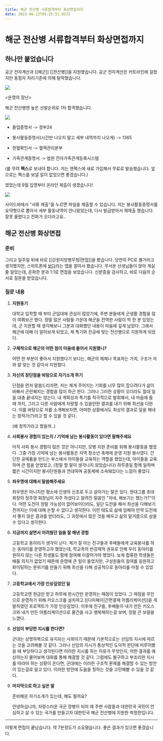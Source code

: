 ```yaml
---
title: 해군 전산병 서류합격부터 화상면접까지
date: 2023-06-22T05:25:51.857Z
---
```


# 해군 전산병 서류합격부터 화상면접까지

## 하나만 붙었습니다

공군 전자계산과 [[해군]] [[전산병]]을 지원했습니다. 공군 전자계산은 커트라인에 걸쳤지만 동점자 처리기준에 의해 탈락했습니다.

![](../images/b3556bac-86ed-4629-bc12-333cead12346.png)

<운명의 장난>

해군 전산병엔 높은 선발순위로 1차 합격했습니다.

![](../images/fa517f9a-9686-438f-ad50-15f3d045522b.png)

- 졸업증명서 -> 정부24

- 봉사활동증명서(시간만 나오지 말고 세부 내역까지 나오게) -> 1365

- 헌혈확인서 -> 혈액관리본부

- 가족관계증명서 -> 법원 전자가족관계등록시스템

(를 무려 **팩스**로 보내야 합니다. 저는 엔펙스에 새로 가입해서 무료로 발송했습니다. 앞으로는 팩스를 보낼 일이 없었으면 좋겠습니다.)

였었는데 9월 입영부터 온라인 제출이 생겼습니다!

![](../images/9cb91eb3-5191-44b9-b9df-4084a00c4f17.png)

사이드바에서 "서류 제출"을 누르면 파일을 제출할 수 있습니다. 저는 봉사활동증명서를 요약형으로 뽑아서 세부 활동내역이 안나왔었는데, 다시 발급받아서 재제출 했습니다. 잘못 올렸다고 전화가 오더라고요..

## 해군 전산병 화상면접

### 준비

그리고 일주일 뒤에 바로 [[강원지방병무청|면접]]을 봤습니다. 당연히 PC로 볼거라고 생각했지만, 스마트폰에 [보다](https://play.google.com/store/apps/details?id=zone.cloudboda)라는 앱을 깔아서 봤습니다. 무서운 선생님들이 앉아 계실줄 알았는데, 온화한 분과 1:1로 면접을 보았습니다. 신분증을 검사하고, 바로 다음의 순서로 질문을 받았습니다.

### 질문 내용

1. **지원동기**

   대학교 입학할 때 부터 군입대에 관심이 많았기에, 주변 분들에게 군생활 경험을 많이 여쭤보곤 했다. 정말 많은 사람들 가운데 해군을 전역한 사람이 딱 한 분 있었는데, 군 지원할 때 생각해보니 그분과 대화했던 내용이 마음에 깊게 남았다. 그래서 해군에 대해 더 알아보게 되었고, 제 특기와 전공에 맞는 전산병으로 지원하게 되었다.

2. **구체적으로 해군의 어떤 점이 마음에 들어서 지원했니?**

   어떤 한 부분이 좋아서 지원했다기 보다는, 해군의 체제나 목표하는 가치, 구조가 저와 잘 맞는 것 같아서 지원했다.

3. **자신의 장단점을 바탕으로 자기소개 하기**

   단점을 먼저 말씀드리자면, 저는 제게 주어지는 기회를 너무 많이 잡으려다가 삶이 바빠서 곤란해지는 경험을 많이 하곤 한다. 그러나 그러한 상황이 오더라도 절대 일을 대충 끝내지는 않는다. 내 계획성과 특기를 적극적으로 발휘해서, 내 마음에 들 때 까지, 그리고 다른 사람에게 자랑할 수 있을만한 결과를 내기 위해 최선을 다한다. 이를 바탕으로 저를 소개해보자면, 어떠한 상황에서도 최상의 결과로 일을 해내는 창작가(?)라고 할 수 있을 것 같다.

   (왜 창작가라고 했을까..)

4. **사회봉사 경험이 있는지 / 기억에 남는 봉사활동이 있다면 말해주세요**

   아직 사회 봉사 경험이 많은 것은 아니지만, 모병 지원 준비를 위해 봉사활동을 했었다. 그중 가장 기억에 남는 봉사활동은 지역 청소년 축제에 운영 지원 봉사였다. 간단한 공예품을 만드는 부스에서 아이들을 교육하는 역할을 했었는데, 아이들을 교육하며 큰 힘을 얻었었고, (정말 할 말이 생각나지 않았습니다) 하루종일 함께 일하며 짧은 시간이지만 봉사단원들과 연대하며 공동체에 소속돼있다는 느낌이 좋았다.

5. **좌우명에 대해서 말씀해주세요**

   좌우명은 아니지만 평소에 인생의 신조로 두고 살아가는 말은 있다. 현대그룹 초대 회장의 정주영 회장님이 자주 하셨다고 알려진 말씀인 "자네, 해보기는 했는가?"이다. 어떤 도전이 정말 가능성이 없어보이더라도, 일단 도전을 해서 최선을 다해보기 전까지는 이에 대해 논할 수 없다고 생각한다. 이런 태도로 삶에 임해야 만약 도전에서 좋지 않은 결과를 받더라도, 그 과정에서 많은 것을 배우고 삶의 밑거름으로 삼을 수 있다고 생각한다.

6. **지금까지 살면서 어려웠던 일을 잘 해낸 경험**

   고등학교 동아리가 생각이 난다. 제가 잘 아는 친구들과 후배들에게 교육봉사를 하는 동아리를 운영하고자 했었는데, 학교측의 반강제적 권유로 인해 우리 동아리를 원하지 않는 다른 학생들도 함께 참여해 이끌어가야 했었다. 늦게 합류한 학생들은 배울 의지가 없었기 때문에 운영에 큰 힘이 들었지만, 구성원들의 참여를 응원하고 화이팅하는 분위기를 만들기 위해 최선을 다해 성공적으로 동아리를 마칠 수 있었다.

7. **고등학교에서 가장 인상깊었던 일**

   고등학교엔 현금만 받고 하루에 한시간만 운영하는 매점이 있었다. 그 매점을 무인으로 운영하기 위해 키오스크를 설치하고 [[디미페이|간편결제 어플리케이션]]을 개발하였던 프로젝트가 가장 인상깊었다. 이후에 친구들, 후배들이 내가 만든 키오스크와 내가 만든 어플리케이션으로 물건을 사고 행복해하는걸 보며, 정말 큰 보람을 느꼈다.

8. **선임이 부당한 지시를 한다면?**

   군대는 상명하복으로 유지되는 사회이기 때문에 기본적으로는 선임의 지시에 따르는 것을 고려해볼 것 같다. 그러나 선임의 지시가 통상적인 도덕적 판단에 미루어봤을 때 부당하다고 생각된다면 이러한 지시를 하는 이유가 무엇인지, 어떤 결과를 예상하는지 물어보며 대화를 통해 해결할 것 같다. 그럼에도 불구하고 부조리한 지시를 따라야 하는 상황이 온다면, 군대에는 이러한 구조적 문제를 해결할 수 있는 방안이 있는걸로 알고 있다. 이러한 방안에 도움을 청하는 것을 고민해볼 수 있을 것 같다.

9. **마지막으로 하고 싶은 말**

   준비해온 자기소개가 있는데, 해도 될까요?

   안녕하십니까, 자랑스러운 국군 장병이 되어 제 주변 사람들과 대한민국 국민이 안심하고 살 수 있는 국가를 만들고자 대한민국 해군 전산병에 지원한 박정한입니다.

---

이렇게 면접이 끝났습니다. 약 7분정도가 소요됐습니다. 좋은 결과가 있으면 좋겠습니다.

